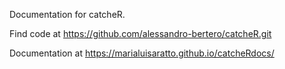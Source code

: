 Documentation for catcheR.

Find code at https://github.com/alessandro-bertero/catcheR.git

Documentation at https://marialuisaratto.github.io/catcheRdocs/
